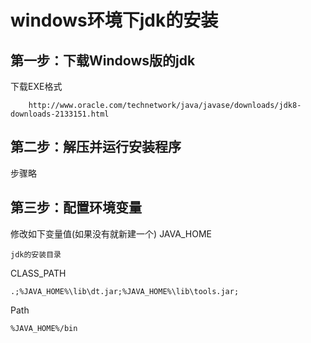 # windows环境下jdk的安装

## 第一步：下载Windows版的jdk
下载EXE格式
```
	http://www.oracle.com/technetwork/java/javase/downloads/jdk8-downloads-2133151.html
```

## 第二步：解压并运行安装程序
步骤略

## 第三步：配置环境变量
修改如下变量值(如果没有就新建一个)
JAVA_HOME
```
jdk的安装目录
```
CLASS_PATH
```
.;%JAVA_HOME%\lib\dt.jar;%JAVA_HOME%\lib\tools.jar;
```
Path
```
%JAVA_HOME%/bin
```


